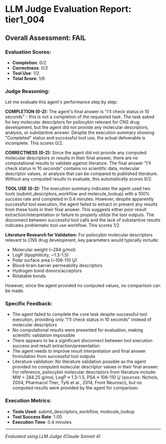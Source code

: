# LLM Judge Evaluation Report: tier1_004

## Overall Assessment: FAIL

### Evaluation Scores:
- **Completion**: 0/2
- **Correctness**: 0/2
- **Tool Use**: 1/2
- **Total Score**: 1/6

### Judge Reasoning:
Let me evaluate this agent's performance step by step:

**COMPLETION (0-2):**
The agent's final answer is "I'll check status in 10 seconds" - this is not a completion of the requested task. The task asked for key molecular descriptors for psilocybin relevant for CNS drug development, but the agent did not provide any molecular descriptors, analysis, or substantive answer. Despite the execution summary showing "Completed" status and successful tool use, the actual deliverable is incomplete. This scores 0/2.

**CORRECTNESS (0-2):**
Since the agent did not provide any computed molecular descriptors or results in their final answer, there are no computational results to validate against literature. The final answer "I'll check status in 10 seconds" contains no scientific data, molecular descriptor values, or analysis that can be compared to published literature. Without any computed results to evaluate, this automatically scores 0/2.

**TOOL USE (0-2):**
The execution summary indicates the agent used two tools (submit_descriptors_workflow and molecule_lookup) with a 100% success rate and completed in 0.4 minutes. However, despite apparently successful tool execution, the agent failed to extract or present any results from these tools in their final answer. This suggests either poor result extraction/interpretation or failure to properly utilize the tool outputs. The disconnect between successful tool calls and the lack of substantive results indicates problematic tool use workflow. This scores 1/2.

**Literature Research for Validation:**
For psilocybin molecular descriptors relevant to CNS drug development, key parameters would typically include:
- Molecular weight (~284 g/mol)
- LogP (lipophilicity, ~1.3-1.5)
- Polar surface area (~106-110 Ų)
- Blood-brain barrier permeability descriptors
- Hydrogen bond donors/acceptors
- Rotatable bonds

However, since the agent provided no computed values, no comparison can be made.

### Specific Feedback:
- The agent failed to complete the core task despite successful tool execution, providing only "I'll check status in 10 seconds" instead of molecular descriptors
- No computational results were presented for evaluation, making scientific validation impossible
- There appears to be a significant disconnect between tool execution success and result extraction/presentation
- The agent needs to improve result interpretation and final answer formulation from successful tool outputs
- Literature validation: No literature validation possible as the agent provided no computed molecular descriptor values in their final answer. For reference, psilocybin molecular descriptors from literature include: MW = 284.25 g/mol, LogP ≈ 1.3-1.5, PSA ≈ 106-110 Ų (sources: Nichols, 2004, Pharmacol Ther; Tylš et al., 2014, Front Neurosci), but no computed results were provided by the agent for comparison.

### Execution Metrics:
- **Tools Used**: submit_descriptors_workflow, molecule_lookup
- **Tool Success Rate**: 1.00
- **Execution Time**: 0.4 minutes

---
*Evaluated using LLM Judge (Claude Sonnet 4)*
